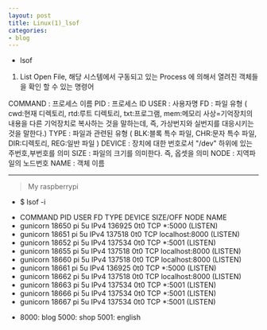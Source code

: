 ```yaml
---
layout: post
title: Linux(1)_lsof
categories:
- blog
---
```

* lsof

1. List Open File, 해당 시스템에서 구동되고 있는 Process 에 의해서 열려진 객체들을 확인 할 수 있는 명령어

COMMAND : 프로세스 이름
PID : 프로세스 ID
USER : 사용자명
FD : 파일 유형 ( cwd:현재 디렉토리, rtd:루트 디렉토리, txt:프로그램, mem:메모리 사상=기억장치의 내용을 다른 기억장치로 복사하는 것을 말하는데, 즉, 가상번지와 실번지를 대응시키는 것을 말한다.)
TYPE : 파일과 관련된 유형 ( BLK:블록 특수 파일, CHR:문자 특수 파일, DIR:디렉토리, REG:일반 파일 )
DEVICE : 장치에 대한 번호로서 "/dev" 하위에 있는 주번호,부번호를 의미
SIZE : 파일의 크기를 의미한다. 즉, 옵셋을 의미
NODE : 지역파일의 노드번호
NAME : 객체 이름

---
> My raspberrypi
* $ lsof -i 
 - COMMAND    PID USER   FD   TYPE DEVICE SIZE/OFF NODE NAME
 - gunicorn 18650   pi    5u  IPv4 136925      0t0  TCP *:5000 (LISTEN)
 - gunicorn 18651   pi    5u  IPv4 137518      0t0  TCP localhost:8000 (LISTEN)
 - gunicorn 18652   pi    5u  IPv4 137534      0t0  TCP *:5001 (LISTEN)
 - gunicorn 18655   pi    5u  IPv4 137518      0t0  TCP localhost:8000 (LISTEN)
 - gunicorn 18660   pi    5u  IPv4 137518      0t0  TCP localhost:8000 (LISTEN)
 - gunicorn 18661   pi    5u  IPv4 136925      0t0  TCP *:5000 (LISTEN)
 - gunicorn 18662   pi    5u  IPv4 137518      0t0  TCP localhost:8000 (LISTEN)
 - gunicorn 18663   pi    5u  IPv4 137534      0t0  TCP *:5001 (LISTEN)
 - gunicorn 18666   pi    5u  IPv4 137534      0t0  TCP *:5001 (LISTEN)
 - gunicorn 18667   pi    5u  IPv4 137534      0t0  TCP *:5001 (LISTEN)
* 8000: blog 5000: shop 5001: english
